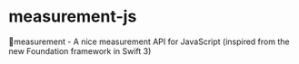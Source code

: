 # measurement-js
📐measurement - A nice measurement API for JavaScript (inspired from the new Foundation framework in Swift 3)
